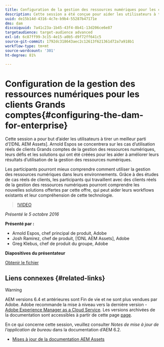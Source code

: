 ```yaml
---
title: Configuration de la gestion des ressources numériques pour les clients Grands comptes
description: Cette session a été conçue pour aider les utilisateurs à tirer un meilleur parti d’AEM Assets. Arnold Espos se concentrera sur les cas d’utilisation réels de clients Grands comptes de la gestion des ressources numériques, leurs défis et les solutions qui ont été créées pour les aider à améliorer leurs résultats d’utilisation de la gestion des ressources numériques.   Les participants pourront mieux comprendre comment utiliser la gestion des ressources numériques dans leurs environnements. Grâce à des études de cas réels de clients, les participants qui travaillent avec des clients réels de la gestion des ressources numériques pourront comprendre les nouvelles solutions offertes par cette offre, qui peut aider leurs workflows existants et leur compréhension de cette technologie.
uuid: de15b14d-4316-4c7e-b9b4-55287b47171e
dms: dam
discoiquuid: 7a41c23a-1b45-43f4-8b41-13d206ce6e87
targetaudience: target-audience advanced
exl-id: 6c87ff99-3c15-4e15-a0b5-d9f72ff641c5
source-git-commit: 1792dc318643aec2c12613f621361d72a7a918b1
workflow-type: tm+mt
source-wordcount: '301'
ht-degree: 81%

---
```


# Configuration de la gestion des ressources numériques pour les clients Grands comptes{#configuring-the-dam-for-enterprise}

Cette session a pour but d’aider les utilisateurs à tirer un meilleur parti d’[!DNL AEM Assets]. Arnold Espos se concentrera sur les cas d’utilisation réels de clients Grands comptes de la gestion des ressources numériques, leurs défis et les solutions qui ont été créées pour les aider à améliorer leurs résultats d’utilisation de la gestion des ressources numériques.

Les participants pourront mieux comprendre comment utiliser la gestion des ressources numériques dans leurs environnements. Grâce à des études de cas réels de clients, les participants qui travaillent avec des clients réels de la gestion des ressources numériques pourront comprendre les nouvelles solutions offertes par cette offre, qui peut aider leurs workflows existants et leur compréhension de cette technologie.

>[!VIDEO](https://video.tv.adobe.com/v/19298/?quality=9)

*Présenté le 5 octobre 2016*

**Présenté par :**

* Arnold Espos, chef principal de produit, Adobe
* Josh Ramirez, chef de produit, [!DNL AEM Assets], Adobe
* Greg Klebus, chef de produit du groupe, Adobe

**Diapositives du présentateur**

[Obtenir le fichier](assets/assets-webinar-oct5final.pdf)

## Liens connexes {#related-links}

>[!WARNING]
>
>AEM versions 6.4 et antérieures sont Fin de vie et ne sont plus vendues par Adobe.  Adobe recommande la mise à niveau vers la dernière version - [Adobe Experience Manager as a Cloud Service](https://experienceleague.adobe.com/docs/experience-manager-cloud-service.html?lang=fr).  Les versions archivées de la documentation sont accessibles à partir de cette page [page](https://experienceleague.adobe.com/docs/experience-manager-release-information/aem-release-updates/previous-updates/aem-previous-versions.html?lang=fr).
>
>En ce qui concerne cette session, veuillez consulter *Notes de mise à jour de l’application de bureau* dans la documentation d’AEM 6.2.

* [Mises à jour de la documentation AEM Assets](https://docs.adobe.com/content/docs/fr/aem/recent-documentation-updates.html)
